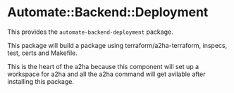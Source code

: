 # Automate::Backend::Deployment

This provides the `automate-backend-deployment` package.

This package will build a package using terraform/a2ha-terraform, inspecs, test, certs and Makefile. 

This is the heart of the a2ha because this component will set up a workspace for a2ha and all the a2ha command will get avilable after installing this package.


